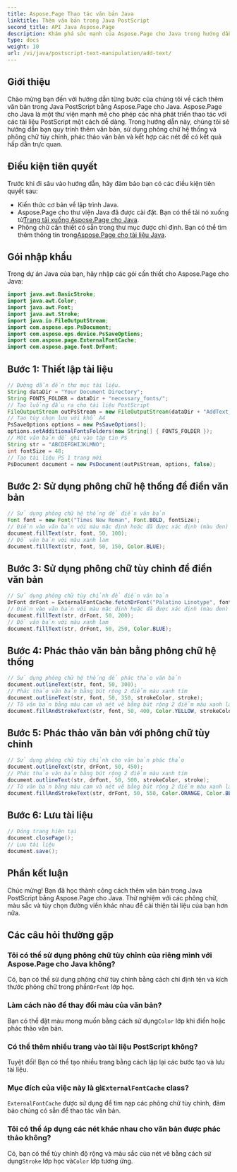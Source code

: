 ```yaml
---
title: Aspose.Page Thao tác văn bản Java
linktitle: Thêm văn bản trong Java PostScript
second_title: API Java Aspose.Page
description: Khám phá sức mạnh của Aspose.Page cho Java trong hướng dẫn của chúng tôi về cách thêm văn bản vào tài liệu PostScript. Tìm hiểu cách sử dụng phông chữ hệ thống và tùy chỉnh một cách dễ dàng.
type: docs
weight: 10
url: /vi/java/postscript-text-manipulation/add-text/
---
```

## Giới thiệu
Chào mừng bạn đến với hướng dẫn từng bước của chúng tôi về cách thêm văn bản trong Java PostScript bằng Aspose.Page cho Java. Aspose.Page cho Java là một thư viện mạnh mẽ cho phép các nhà phát triển thao tác với các tài liệu PostScript một cách dễ dàng. Trong hướng dẫn này, chúng tôi sẽ hướng dẫn bạn quy trình thêm văn bản, sử dụng phông chữ hệ thống và phông chữ tùy chỉnh, phác thảo văn bản và kết hợp các nét để có kết quả hấp dẫn trực quan.
## Điều kiện tiên quyết
Trước khi đi sâu vào hướng dẫn, hãy đảm bảo bạn có các điều kiện tiên quyết sau:
- Kiến thức cơ bản về lập trình Java.
-  Aspose.Page cho thư viện Java đã được cài đặt. Bạn có thể tải nó xuống từ[Trang tải xuống Aspose.Page cho Java](https://releases.aspose.com/page/java/).
-  Phông chữ cần thiết có sẵn trong thư mục được chỉ định. Bạn có thể tìm thêm thông tin trong[Aspose.Page cho tài liệu Java](https://reference.aspose.com/page/java/).
## Gói nhập khẩu
Trong dự án Java của bạn, hãy nhập các gói cần thiết cho Aspose.Page cho Java:
```java
import java.awt.BasicStroke;
import java.awt.Color;
import java.awt.Font;
import java.awt.Stroke;
import java.io.FileOutputStream;
import com.aspose.eps.PsDocument;
import com.aspose.eps.device.PsSaveOptions;
import com.aspose.page.ExternalFontCache;
import com.aspose.page.font.DrFont;
```
## Bước 1: Thiết lập tài liệu
```java
// Đường dẫn đến thư mục tài liệu.
String dataDir = "Your Document Directory";
String FONTS_FOLDER = dataDir + "necessary_fonts/";
// Tạo luồng đầu ra cho tài liệu PostScript
FileOutputStream outPsStream = new FileOutputStream(dataDir + "AddText_outPS.ps");
// Tạo tùy chọn lưu với khổ A4
PsSaveOptions options = new PsSaveOptions();
options.setAdditionalFontsFolders(new String[] { FONTS_FOLDER });
// Một văn bản để ghi vào tập tin PS
String str = "ABCDEFGHIJKLMNO";
int fontSize = 48;
// Tạo tài liệu PS 1 trang mới
PsDocument document = new PsDocument(outPsStream, options, false);
```
## Bước 2: Sử dụng phông chữ hệ thống để điền văn bản
```java
// Sử dụng phông chữ hệ thống để điền văn bản
Font font = new Font("Times New Roman", Font.BOLD, fontSize);
// Điền vào văn bản với màu mặc định hoặc đã được xác định (màu đen)
document.fillText(str, font, 50, 100);
// Đổ văn bản với màu xanh lam
document.fillText(str, font, 50, 150, Color.BLUE);
```
## Bước 3: Sử dụng phông chữ tùy chỉnh để điền văn bản
```java
// Sử dụng phông chữ tùy chỉnh để điền văn bản
DrFont drFont = ExternalFontCache.fetchDrFont("Palatino Linotype", fontSize, Font.PLAIN);
// Điền vào văn bản với màu mặc định hoặc đã được xác định (màu đen)
document.fillText(str, drFont, 50, 200);
// Đổ văn bản với màu xanh lam
document.fillText(str, drFont, 50, 250, Color.BLUE);
```
## Bước 4: Phác thảo văn bản bằng phông chữ hệ thống
```java
// Sử dụng phông chữ hệ thống để phác thảo văn bản
document.outlineText(str, font, 50, 300);
// Phác thảo văn bản bằng bút rộng 2 điểm màu xanh tím
document.outlineText(str, font, 50, 350, strokeColor, stroke);
// Tô văn bản bằng màu cam và nét vẽ bằng bút rộng 2 điểm màu xanh lam
document.fillAndStrokeText(str, font, 50, 400, Color.YELLOW, strokeColor, stroke);
```
## Bước 5: Phác thảo văn bản với phông chữ tùy chỉnh
```java
// Sử dụng phông chữ tùy chỉnh cho văn bản phác thảo
document.outlineText(str, drFont, 50, 450);
// Phác thảo văn bản bằng bút rộng 2 điểm màu xanh tím
document.outlineText(str, drFont, 50, 500, strokeColor, stroke);
// Tô văn bản bằng màu cam và nét vẽ bằng bút rộng 2 điểm màu xanh lam
document.fillAndStrokeText(str, drFont, 50, 550, Color.ORANGE, Color.BLUE, stroke);
```
## Bước 6: Lưu tài liệu
```java
// Đóng trang hiện tại
document.closePage();
// Lưu tài liệu
document.save();
```
## Phần kết luận
Chúc mừng! Bạn đã học thành công cách thêm văn bản trong Java PostScript bằng Aspose.Page cho Java. Thử nghiệm với các phông chữ, màu sắc và tùy chọn đường viền khác nhau để cải thiện tài liệu của bạn hơn nữa.
## Các câu hỏi thường gặp
### Tôi có thể sử dụng phông chữ tùy chỉnh của riêng mình với Aspose.Page cho Java không?
 Có, bạn có thể sử dụng phông chữ tùy chỉnh bằng cách chỉ định tên và kích thước phông chữ trong phần`DrFont` lớp học.
### Làm cách nào để thay đổi màu của văn bản?
 Bạn có thể đặt màu mong muốn bằng cách sử dụng`Color` lớp khi điền hoặc phác thảo văn bản.
### Có thể thêm nhiều trang vào tài liệu PostScript không?
Tuyệt đối! Bạn có thể tạo nhiều trang bằng cách lặp lại các bước tạo và lưu tài liệu.
###  Mục đích của việc này là gì`ExternalFontCache` class?
`ExternalFontCache` được sử dụng để tìm nạp các phông chữ tùy chỉnh, đảm bảo chúng có sẵn để thao tác văn bản.
### Tôi có thể áp dụng các nét khác nhau cho văn bản được phác thảo không?
 Có, bạn có thể tùy chỉnh độ rộng và màu sắc của nét vẽ bằng cách sử dụng`Stroke` lớp học và`Color` lớp tương ứng.